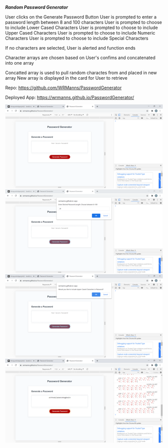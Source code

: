 ***Random Password Generator***

User clicks on the Generate Password Button
User is prompted to enter a password length between 8 and 100 characters
User is prompted to choose to include Lower Cased Characters
User is prompted to choose to include Upper Cased Characters
User is prompted to choose to include Numeric Characters
User is prompted to choose to include Special Characters

If no characters are selected, User is alerted and function ends

Character arrays are chosen based on User's confims and concatenated into one array

Concatted array is used to pull random charactes from and placed in new array
New array is displayed in the card for User to retrieve

Repo:
https://github.com/WRManns/PasswordGenerator

Deployed App:
https://wrmanns.github.io/PasswordGenerator/

![PWGen_scrnshot1](./Assets/Screenshots/PWGen_scrnshot1.PNG)
![PWGen_scrnshot2](./Assets/Screenshots/PWGen_scrnshot2.PNG)
![PWGen_scrnshot3](./Assets/Screenshots/PWGen_scrnshot3.PNG)
![PWGen_scrnshot4](./Assets/Screenshots/PWGen_scrnshot4.PNG)